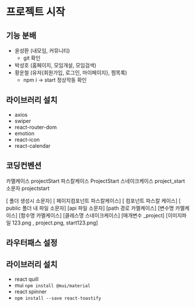 # 프로젝트 시작

## 기능 분배

- 윤성환 (내모임, 커뮤니티)
  - git 확인
- 박성호 (홈페이지, 모임개설, 모임검색)
- 황운철 (유저{회원가입, 로그인, 마이페이지}, 찜목록)
  - npm i -> start 정상작동 확인

## 라이브러리 설치

- axios
- swiper
- react-router-dom
- emotion
- react-icon
- react-calendar

## 코딩컨벤션

카멜케이스 projectStart
파스칼케이스 ProjectStart
스네이크케이스 project_start
소문자 projectstart

[ 폴더 생성시 소문자]
[ 페이지컴포넌트 파스칼케이스]
[ 컴포넌트 파스칼 케이스]
[ public 폴더 내 파일 소문자]
[api 파일 소문자]
[path 경로 카멜케이스]
[변수명 카멜케이스]
[함수명 카멜케이스]
[클레스명 스네이크케이스]
[매개변수 _project]
[이미지파일 123.png , project.png, start123.png]

## 라우터패스 설정

## 라이브러리 설치

- react quill
- mui `npm install @mui/material`
- react spinner
- `npm install --save react-toastify`
